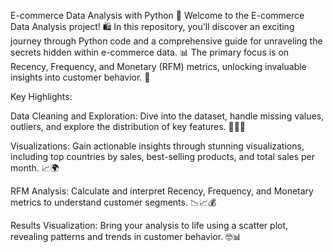 E-commerce Data Analysis with Python 🚀
Welcome to the E-commerce Data Analysis project! 🛍️ In this repository, you'll discover an exciting journey through Python code and a comprehensive guide for unraveling the secrets hidden within e-commerce data. 📊 The primary focus is on Recency, Frequency, and Monetary (RFM) metrics, unlocking invaluable insights into customer behavior. 🧐

Key Highlights:

Data Cleaning and Exploration: Dive into the dataset, handle missing values, outliers, and explore the distribution of key features. 🧹🕵️‍♂️

Visualizations: Gain actionable insights through stunning visualizations, including top countries by sales, best-selling products, and total sales per month. 📈🌍

RFM Analysis: Calculate and interpret Recency, Frequency, and Monetary metrics to understand customer segments. 📉📈💰

Results Visualization: Bring your analysis to life using a scatter plot, revealing patterns and trends in customer behavior. 🤓📊
